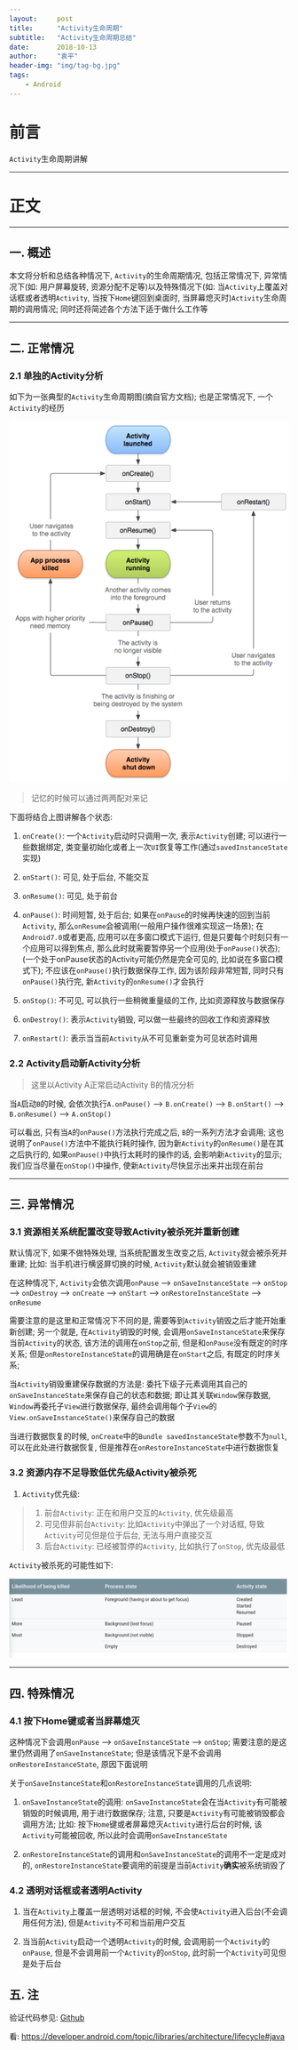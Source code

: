 ```yaml
---
layout:     post
title:      "Activity生命周期"
subtitle:   "Activity生命周期总结"
date:       2018-10-13
author:     "袁平"
header-img: "img/tag-bg.jpg"
tags:
    - Android
---
```


# 前言

`Activity`生命周期讲解

--------------------

# 正文

--------------

## 一. 概述

本文将分析和总结各种情况下, `Activity`的生命周期情况, 包括正常情况下, 异常情况下(如: 用户屏幕旋转, 资源分配不足等)以及特殊情况下(如: 当`Activity`上覆盖对话框或者透明`Activity`, 当按下`Home`键回到桌面时, 当屏幕熄灭时)`Activity`生命周期的调用情况; 同时还将简述各个方法下适于做什么工作等


--------------------------

## 二. 正常情况

### 2.1 单独的Activity分析

如下为一张典型的`Activity`生命周期图(摘自官方文档); 也是正常情况下, 一个`Activity`的经历

![Activity生命周期](/img/post/Activity/Activity生命周期.png)

> 记忆的时候可以通过两两配对来记

下面将结合上图讲解各个状态:

1. `onCreate()`: 一个`Activity`启动时只调用一次, 表示`Activity`创建; 可以进行一些数据绑定, 类变量初始化或者上一次`UI`恢复等工作(通过`savedInstanceState`实现)

2. `onStart()`: 可见, 处于后台, 不能交互

3. `onResume()`: 可见, 处于前台

4. `onPause()`: 时间短暂, 处于后台; 如果在`onPause`的时候再快速的回到当前`Activity`, 那么`onResume`会被调用(一般用户操作很难实现这一场景); 在`Android7.0`或者更高, 应用可以在多窗口模式下运行, 但是只要每个时刻只有一个应用可以得到焦点, 那么此时就需要暂停另一个应用(处于`onPause()`状态); (一个处于onPause状态的Activity可能仍然是完全可见的, 比如说在多窗口模式下); 不应该在`onPause()`执行数据保存工作, 因为该阶段非常短暂, 同时只有`onPause()`执行完,
   新`Activity`的`onResume()`才会执行

5. `onStop()`: 不可见, 可以执行一些稍微重量级的工作, 比如资源释放与数据保存

6. `onDestroy()`: 表示`Activity`销毁, 可以做一些最终的回收工作和资源释放

7. `onRestart()`: 表示当当前`Activity`从不可见重新变为可见状态时调用


### 2.2 Activity启动新Activity分析

> 这里以Activity A正常启动Activity B的情况分析

当`A`启动`B`的时候, 会依次执行`A.onPause()` --> `B.onCreate()` --> `B.onStart()` --> `B.onResume()` --> `A.onStop()`

可以看出, 只有当`A`的`onPause()`方法执行完成之后, `B`的一系列方法才会调用; 这也说明了`onPause()`方法中不能执行耗时操作, 因为新`Activity`的`onResume()`是在其之后执行的, 如果`onPause()`中执行太耗时的操作的话, 会影响新`Activity`的显示; 我们应当尽量在`onStop()`中操作, 使新`Activity`尽快显示出来并出现在前台

-------------------

## 三. 异常情况

###  3.1 资源相关系统配置改变导致Activity被杀死并重新创建

默认情况下, 如果不做特殊处理, 当系统配置发生改变之后, `Activity`就会被杀死并重建; 比如: 当手机进行横竖屏切换的时候, `Activity`默认就会被销毁重建

在这种情况下, `Activity`会依次调用`onPause` --> `onSaveInstanceState` --> `onStop` --> `onDestroy` --> `onCreate` --> `onStart` --> `onRestoreInstanceState` --> `onResume`

需要注意的是这里和正常情况下不同的是, 需要等到`Activity`销毁之后才能开始重新创建; 另一个就是, 在`Activity`销毁的时候, 会调用`onSaveInstanceState`来保存当前`Activity`的状态, 该方法的调用在`onStop`之前, 但是和`onPause`没有既定的时序关系; 但是`onRestoreInstanceState`的调用确是在`onStart`之后, 有既定的时序关系; 

当`Activity`销毁重建保存数据的方法是: 委托下级子元素调用其自己的`onSaveInstanceState`来保存自己的状态和数据; 即让其关联`Window`保存数据, `Window`再委托子`View`进行数据保存, 最终会调用每个子`View`的`View.onSaveInstanceState()`来保存自己的数据

当进行数据恢复的时候, `onCreate`中的`Bundle savedInstanceState`参数不为`null`, 可以在此处进行数据恢复, 但是推荐在`onRestoreInstanceState`中进行数据恢复


### 3.2 资源内存不足导致低优先级Activity被杀死

1. `Activity`优先级:

> 1. 前台`Activity`: 正在和用户交互的`Activity`, 优先级最高
> 2. 可见但非前台`Activity`: 比如`Activity`中弹出了一个对话框, 导致`Activity`可见但是位于后台, 无法与用户直接交互
> 3. 后台`Activity`: 已经被暂停的`Activity`, 比如执行了`onStop`, 优先级最低


`Activity`被杀死的可能性如下:

![](/img/post/Activity/系统杀死Activity.png)


----------------

## 四. 特殊情况

### 4.1 按下Home键或者当屏幕熄灭

这种情况下会调用`onPause` --> `onSaveInstanceState` --> `onStop`; 需要注意的是这里仍然调用了`onSaveInstanceState`; 但是该情况下是不会调用`onRestoreInstanceState`, 原因下面说明

关于`onSaveInstanceState`和`onRestoreInstanceState`调用的几点说明: 

1. `onSaveInstanceState`的调用: `onSaveInstanceState`会在当`Activity`有可能被销毁的时候调用, 用于进行数据保存; 注意, 只要是`Activity`有可能被销毁都会调用方法; 比如: 按下`Home`键或者屏幕熄灭`Activity`进行后台的时候, 该`Activity`可能被回收, 所以此时会调用`onSaveInstanceState`

2. `onRestoreInstanceState`的调用和`onSaveInstanceState`的调用不一定是成对的, `onRestoreInstanceState`要调用的前提是当前`Activity`**确实**被系统销毁了


### 4.2 透明对话框或者透明Activity

1. 当在`Activity`上覆盖一层透明对话框的时候, 不会使`Activity`进入后台(不会调用任何方法), 但是`Activity`不可和当前用户交互

2. 当当前`Activity`启动一个透明`Activity`的时候, 会调用前一个`Activity`的`onPause`, 但是不会调用前一个`Activity`的`onStop`, 此时前一个`Activity`可见但是处于后台



## 五. 注

验证代码参见: [Github](https://github.com/HusterYP/UI/blob/master/UIList/app/src/main/java/com/example/yuanping/uilist/lifecycle/ReadMe.md)



看: https://developer.android.com/topic/libraries/architecture/lifecycle#java
